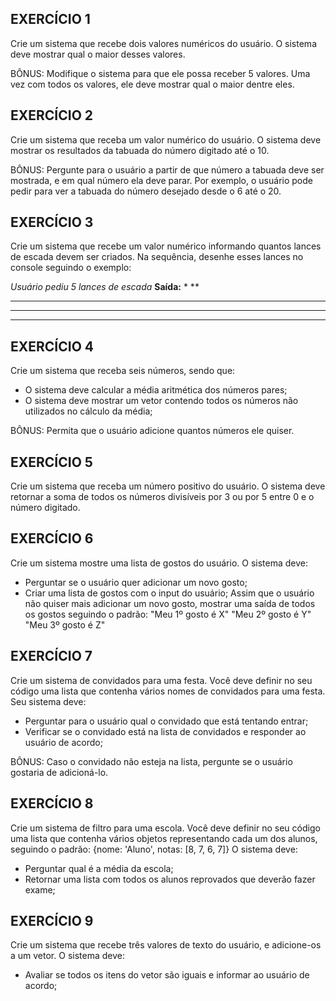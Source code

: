 EXERCÍCIO 1
---
Crie um sistema que recebe dois valores numéricos do usuário. O sistema deve mostrar qual o maior desses valores.

BÔNUS: Modifique o sistema para que ele possa receber 5 valores. Uma vez com todos os valores, ele deve mostrar qual o maior dentre eles.

EXERCÍCIO 2
---
Crie um sistema que receba um valor numérico do usuário. O sistema deve mostrar os resultados da tabuada do número digitado até o 10.

BÔNUS: Pergunte para o usuário a partir de que número a tabuada deve ser mostrada, e em qual número ela deve parar. Por exemplo, o usuário pode pedir para ver a tabuada do número desejado desde o 6 até o 20.

EXERCÍCIO 3
---
Crie um sistema que recebe um valor numérico informando quantos lances de escada devem ser criados. Na sequência, desenhe esses lances no console seguindo o exemplo:

*Usuário pediu 5 lances de escada*
**Saída:**
*
**
***
****
*****

EXERCÍCIO 4
---
Crie um sistema que receba seis números, sendo que:
- O sistema deve calcular a média aritmética dos números pares;
- O sistema deve mostrar um vetor contendo todos os números não utilizados no cálculo da média;

BÔNUS: Permita que o usuário adicione quantos números ele quiser.

EXERCÍCIO 5
---
Crie um sistema que receba um número positivo do usuário. O sistema deve retornar a soma de todos os números divisíveis por 3 ou por 5 entre 0 e o número digitado.

EXERCÍCIO 6
---
Crie um sistema mostre uma lista de gostos do usuário. O sistema deve:
- Perguntar se o usuário quer adicionar um novo gosto;
- Criar uma lista de gostos com o input do usuário;
Assim que o usuário não quiser mais adicionar um novo gosto, mostrar uma saída de todos os gostos seguindo o padrão:
"Meu 1º gosto é X"
"Meu 2º gosto é Y"
"Meu 3º gosto é Z"

EXERCÍCIO 7
---
Crie um sistema de convidados para uma festa. Você deve definir no seu código uma lista que contenha vários nomes de convidados para uma festa. Seu sistema deve:
- Perguntar para o usuário qual o convidado que está tentando entrar;
- Verificar se o convidado está na lista de convidados e responder ao usuário de acordo;

BÔNUS: Caso o convidado não esteja na lista, pergunte se o usuário gostaria de adicioná-lo.

EXERCÍCIO 8
---
Crie um sistema de filtro para uma escola. Você deve definir no seu código uma lista que contenha vários objetos representando cada um dos alunos, seguindo o padrão:
{nome: 'Aluno', notas: [8, 7, 6, 7]}
O sistema deve:
- Perguntar qual é a média da escola;
- Retornar uma lista com todos os alunos reprovados que deverão fazer exame;

EXERCÍCIO 9
---
Crie um sistema que recebe três valores de texto do usuário, e adicione-os a um vetor. O sistema deve:
- Avaliar se todos os itens do vetor são iguais e informar ao usuário de acordo;